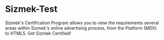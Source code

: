 # Sizmek-Test
Sizmek's Certification Program allows you to view the requirements several areas within Sizmek's online advertising process, from the Platform (MDX) to HTML5.  Get Sizmek Certified!
